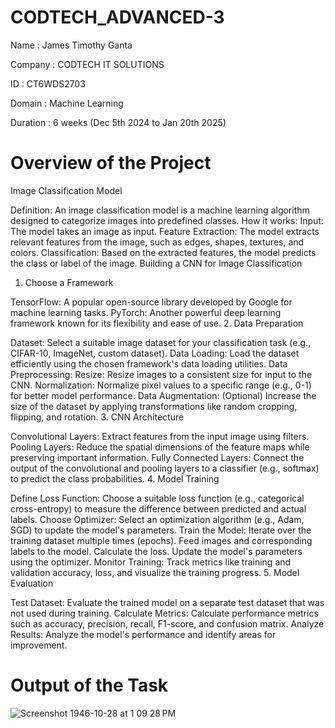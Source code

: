 # CODTECH_ADVANCED-3
Name : James Timothy Ganta   

Company : CODTECH IT SOLUTIONS 

ID : CT6WDS2703 

Domain : Machine Learning

Duration : 6 weeks (Dec 5th 2024 to Jan 20th 2025)

# Overview of the Project

Image Classification Model

Definition: An image classification model is a machine learning algorithm designed to categorize images into predefined classes.
How it works:
Input: The model takes an image as input.
Feature Extraction: The model extracts relevant features from the image, such as edges, shapes, textures, and colors.
Classification: Based on the extracted features, the model predicts the class or label of the image.
Building a CNN for Image Classification

1. Choose a Framework

TensorFlow: A popular open-source library developed by Google for machine learning tasks.
PyTorch: Another powerful deep learning framework known for its flexibility and ease of use.
2. Data Preparation

Dataset: Select a suitable image dataset for your classification task (e.g., CIFAR-10, ImageNet, custom dataset).
Data Loading: Load the dataset efficiently using the chosen framework's data loading utilities.
Data Preprocessing:
Resize: Resize images to a consistent size for input to the CNN.
Normalization: Normalize pixel values to a specific range (e.g., 0-1) for better model performance.
Data Augmentation: (Optional) Increase the size of the dataset by applying transformations like random cropping, flipping, and rotation.
3. CNN Architecture

Convolutional Layers: Extract features from the input image using filters.
Pooling Layers: Reduce the spatial dimensions of the feature maps while preserving important information.
Fully Connected Layers: Connect the output of the convolutional and pooling layers to a classifier (e.g., softmax) to predict the class probabilities.
4. Model Training

Define Loss Function: Choose a suitable loss function (e.g., categorical cross-entropy) to measure the difference between predicted and actual labels.
Choose Optimizer: Select an optimization algorithm (e.g., Adam, SGD) to update the model's parameters.
Train the Model:
Iterate over the training dataset multiple times (epochs).
Feed images and corresponding labels to the model.
Calculate the loss.
Update the model's parameters using the optimizer.
Monitor Training: Track metrics like training and validation accuracy, loss, and visualize the training progress.
5. Model Evaluation

Test Dataset: Evaluate the trained model on a separate test dataset that was not used during training.
Calculate Metrics: Calculate performance metrics such as accuracy, precision, recall, F1-score, and confusion matrix.
Analyze Results: Analyze the model's performance and identify areas for improvement.

# Output of the Task
![Screenshot 1946-10-28 at 1 09 28 PM](https://github.com/user-attachments/assets/490afe91-d18c-467d-bf45-c2550f7acc84)
